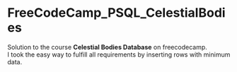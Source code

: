 # FreeCodeCamp_PSQL_CelestialBodies
Solution to the course **Celestial Bodies Database** on freecodecamp.  
I took the easy way to fulfill all requirements by inserting rows with minimum data.  


